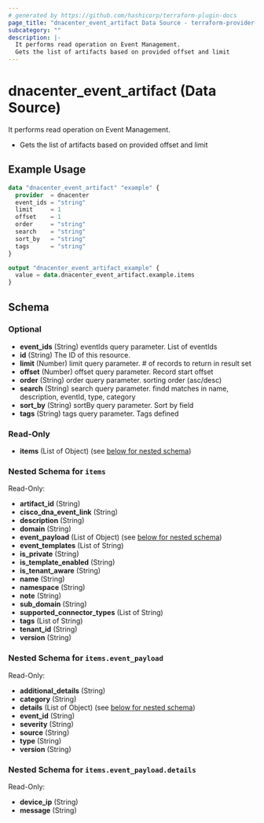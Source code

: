 ```yaml
---
# generated by https://github.com/hashicorp/terraform-plugin-docs
page_title: "dnacenter_event_artifact Data Source - terraform-provider-dnacenter"
subcategory: ""
description: |-
  It performs read operation on Event Management.
  Gets the list of artifacts based on provided offset and limit
---
```


# dnacenter_event_artifact (Data Source)

It performs read operation on Event Management.

- Gets the list of artifacts based on provided offset and limit

## Example Usage

```terraform
data "dnacenter_event_artifact" "example" {
  provider  = dnacenter
  event_ids = "string"
  limit     = 1
  offset    = 1
  order     = "string"
  search    = "string"
  sort_by   = "string"
  tags      = "string"
}

output "dnacenter_event_artifact_example" {
  value = data.dnacenter_event_artifact.example.items
}
```

<!-- schema generated by tfplugindocs -->
## Schema

### Optional

- **event_ids** (String) eventIds query parameter. List of eventIds
- **id** (String) The ID of this resource.
- **limit** (Number) limit query parameter. # of records to return in result set
- **offset** (Number) offset query parameter. Record start offset
- **order** (String) order query parameter. sorting order (asc/desc)
- **search** (String) search query parameter. findd matches in name, description, eventId, type, category
- **sort_by** (String) sortBy query parameter. Sort by field
- **tags** (String) tags query parameter. Tags defined

### Read-Only

- **items** (List of Object) (see [below for nested schema](#nestedatt--items))

<a id="nestedatt--items"></a>
### Nested Schema for `items`

Read-Only:

- **artifact_id** (String)
- **cisco_dna_event_link** (String)
- **description** (String)
- **domain** (String)
- **event_payload** (List of Object) (see [below for nested schema](#nestedobjatt--items--event_payload))
- **event_templates** (List of String)
- **is_private** (String)
- **is_template_enabled** (String)
- **is_tenant_aware** (String)
- **name** (String)
- **namespace** (String)
- **note** (String)
- **sub_domain** (String)
- **supported_connector_types** (List of String)
- **tags** (List of String)
- **tenant_id** (String)
- **version** (String)

<a id="nestedobjatt--items--event_payload"></a>
### Nested Schema for `items.event_payload`

Read-Only:

- **additional_details** (String)
- **category** (String)
- **details** (List of Object) (see [below for nested schema](#nestedobjatt--items--event_payload--details))
- **event_id** (String)
- **severity** (String)
- **source** (String)
- **type** (String)
- **version** (String)

<a id="nestedobjatt--items--event_payload--details"></a>
### Nested Schema for `items.event_payload.details`

Read-Only:

- **device_ip** (String)
- **message** (String)



